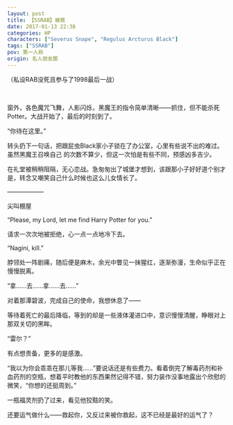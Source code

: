 ```yaml
---
layout: post
title: 【SSRAB】被救
date: 2017-01-13 22:38
categories: HP
characters: ["Severus Snape", "Regulus Arcturus Black"]
tags: ["SSRAB"]
pov: 第一人称
origin: 名人朋友圈
---
```


（私设RAB没死且参与了1998最后一战）

<br>

窗外，各色魔咒飞舞，人影闪烁，黑魔王的指令简单清晰——抓住，但不能杀死Potter。大战开始了，最后的时刻到了。

“你待在这里。”

转头扔下一句话，把跟屁虫Black家小子锁在了办公室，心里有些说不出的难过。虽然黑魔王召唤自己 的次数不算少，但这一次怕是有些不同，预感凶多吉少。

在礼堂被稍稍阻隔，无心恋战。急匆匆出了城堡才想到，该跟那小子好好道个别才是，转念又嘲笑自己什么时候也这么儿女情长了。

——————

尖叫棚屋

“Please, my Lord, let me find Harry Potter for you.”

请求一次次地被拒绝，心一点一点地冷下去。

“Nagini, kill.”

脖领处一阵剧痛，随后便是麻木，余光中瞥见一抹猩红，逐渐弥漫，生命似乎正在慢慢脱离。

“拿……去……拿……去……”

对着那潭碧波，完成自己的使命，我想休息了——

等待着死亡的最后降临，等到的却是一些液体灌进口中，意识慢慢清醒，睁眼对上那双关切的黑眸。

“雷尔？”

有点想责备，更多的是感激。

“我以为你会乖乖在那儿等我……”要说话还是有些费力。看着倒完了解毒药剂和补血药剂的空瓶，想着平时教他的东西果然记得不错，努力装作没事地露出个欣慰的微笑，“你想的还挺周到。”

一瓶福灵剂扔了过来，看见他狡黠的笑。

还要运气做什么——救起你，又反过来被你救起，这不已经是最好的运气了？

